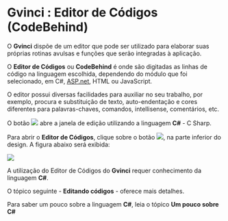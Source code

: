 # Gvinci : Editor de Códigos \(CodeBehind\)

O **Gvinci** dispõe de um editor que pode ser utilizado para elaborar suas próprias rotinas avulsas e funções que serão integradas à aplicação.

O **Editor de Códigos** ou **CodeBehind** é onde são digitadas as linhas de código na linguagem escolhida, dependendo do módulo que foi selecionado, em C\#, [ASP.net](http://ASP.net), HTML ou JavaScript.

O editor possui diversas facilidades para auxiliar no seu trabalho, por exemplo, procura e substituição de texto, auto-endentação e cores diferentes para palavras-chaves, comandos, intellisense, comentários, etc.

O botão ![](http://www.gvinci.com.br/manual/cbtgv5.png) abre a janela de edição utilizando a linguagem **C\#** - C Sharp.

Para abrir o **Editor de Códigos**, clique sobre o botão ![](http://www.gvinci.com.br/manual/cbtgv5.png), na parte inferior do design. A figura abaixo será exibida:

![](http://www.gvinci.com.br/manual/codigos.zoom71.png)

A utilização do Editor de Códigos do **Gvinci** requer conhecimento da linguagem **C\#**.

O tópico seguinte - **Editando códigos** - oferece mais detalhes.

Para saber um pouco sobre a linguagem **C\#**, leia o tópico **Um pouco sobre C\#**

